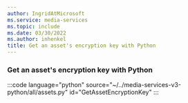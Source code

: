 ```yaml
---
author: IngridAtMicrosoft
ms.service: media-services
ms.topic: include
ms.date: 03/30/2022
ms.author: inhenkel
title: Get an asset's encryption key with Python
---
```


### Get an asset's encryption key with Python

:::code language="python" source="~/../media-services-v3-python/all/assets.py" id="GetAssetEncryptionKey" :::

